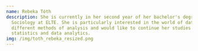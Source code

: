 ```yaml
---
name: Rebeka Tóth
description: She is currently in her second year of her bachelor's degree in
  Sociology at ELTE. She is particularly interested in the world of data and the
  different methods of analysis and would like to continue her studies in survey
  statistics and data analytics.
img: /img/toth_rebeka_resized.png
---
```

